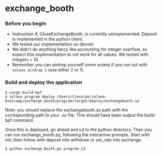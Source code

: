 # exchange_booth

### Before you begin
* Instruction 4, CloseExchangeBooth, is currently unimplemented. Deposit is implemented in the python client.
* We tested our implementation on devnet.
* We didn't do anything fancy like accounting for integer overflow, so expect this implementation to not work for all values. We tested with integers < 10.
* Remember you can airdrop yourself some solana if you run out with ```solana airdrop 2``` (use either 2 or 1).

### Build and deploy the application
```
$ cargo build-bpf
$ solana program deploy /Users/tlesniak/solana-bootcamp/exchange_booth/program/target/deploy/exchangebooth.so
```

Note: you should replace the exchangebooth.so path with the corresponding path to your .so file. This should have been output
the build-bpf command.

Once this is deployed, go ahead and cd to the python directory. Then you can run exchange_booth.py, following the interactive prompts. Start with init, then follow with deposit into withdraw or set_rate into exchange.

```
$ python exchange_booth.py program_id
```
